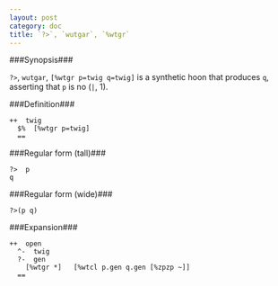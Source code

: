 ```yaml
---
layout: post
category: doc
title: `?>`, `wutgar`, `%wtgr`
---
```


###Synopsis###

`?>`, `wutgar`, `[%wtgr p=twig q=twig]` is a synthetic hoon that
produces `q`, asserting that `p` is no (`|`, 1).

###Definition###

    ++  twig  
      $%  [%wtgr p=twig]
      ==

###Regular form (tall)###

    ?>  p
    q

###Regular form (wide)###

    ?>(p q)

###Expansion###
    
    ++  open
      ^-  twig
      ?-  gen
        [%wtgr *]   [%wtcl p.gen q.gen [%zpzp ~]]
      ==
